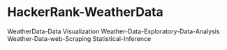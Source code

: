 # HackerRank-WeatherData
WeatherData-Data Visualization
Weather-Data-Exploratory-Data-Analysis
Weather-Data-web-Scraping
Statistical-Inference
